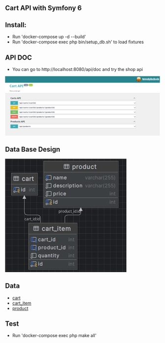 ## Cart API with Symfony 6 

## Install:
* Run 'docker-compose up -d --build'
* Run 'docker-compose exec php bin/setup_db.sh' to load fixtures

## API DOC
* You can go to http://localhost:8080/api/doc and try the shop api  

![api doc_img](doc/img/api_doc.png)

## Data Base Design

![db_design_img](doc/img/db_design.png)

## Data
* [cart](src%2FDataFixtures%2FResources%2Fcart.csv)
* [cart_item](src%2FDataFixtures%2FResources%2Fcart_item.csv)
* [product](src%2FDataFixtures%2FResources%2Fproduct.csv)

## Test
* Run 'docker-compose exec php make all'

